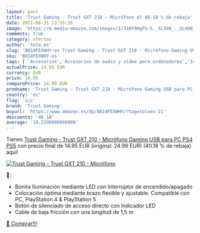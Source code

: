 ```yaml
---
layout: post
title: 'Trust Gaming - Trust GXT 210 - Micrófono al 40.18 % de rebaja'
date: 2021-08-31 13:55:26
image: 'https://m.media-amazon.com/images/I/31HY9HgFS-S._SL500_._SL400_.jpg'
comments: true
category: ofertas
author: 'tole.es'
slug: 'B014FEXWHY-es Trust Gaming - Trust GXT 210 - Micrófono Gaming USB para...'
sku: 'B014FEXWHY-es'
tags: [ 'Accesorios','Accesorios de audio y vídeo para ordenadores','Informática','Micrófonos para informática','ps4','ps5','trust gaming', ]
actualPrice: 14.95 EUR
currency: EUR
price: 14.95
comparePrice: 24.99 EUR
prodname: 'Trust Gaming - Trust GXT 210 - Micrófono Gaming USB para PC  PS4  PS5'
country: 'es'
flag: '🇪🇸'
brand: 'Trust Gaming'
buyurl: 'https://www.amazon.es/dp/B014FEXWHY/?tag=tolees-21'
descuento: '40.18'
average: '19.2290909090909'
---
```


Tienes [Trust Gaming - Trust GXT 210 - Micrófono Gaming USB para PC  PS4  PS5](https://www.amazon.es/dp/B014FEXWHY/?tag=tolees-21) con precio final de  14.95 EUR (original: 24.99 EUR) (40.18 %  de rebaja) aqui!

[![Trust Gaming - Trust GXT 210 - Micrófono](https://m.media-amazon.com/images/I/31HY9HgFS-S._SL500_._SL400_.jpg)](https://www.amazon.es/dp/B014FEXWHY/?tag=tolees-21)

🔎:

- Bonita Iluminación mediante LED con Interruptor de encendido/apagado
- Colocación óptima mediante brazo flexible y ajustable. Compatible con PC, PlayStation 4 & PlayStation 5
- Botón de silenciado de acceso directo con Indicador LED
- Cable de baja fricción con una longitud de 1,5 m

[🛒 Comprar!!!](https://www.amazon.es/dp/B014FEXWHY/?tag=tolees-21)
